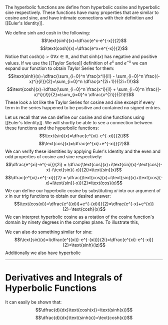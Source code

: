 The hyperbolic functions are define from hyperbolic cosine and hyperbolic sine respectively. These functions have many properties that are similar to cosine and sine, and have intimate connections with their definition and [[Euler's Identity]]. 

We define $\text{sinh}$ and $\text{cosh}$ in the following:
 $$\text{sinh}(x)=\dfrac{e^x-e^{-x}}{2}$$
  $$\text{cosh}(x)=\dfrac{e^x+e^{-x}}{2}$$
  Notice that $\text{cosh}(x) > 0 \forall x \in \mathbb{R}$, and that $\text{sinh}(x)$ has negative and positive values. If we use the [[Taylor Series]] definition of $e^x$ and $e^{-x}$ we can expand our function to obtain Taylor Series for them:
  $$\text{sinh}(x)=\dfrac{\sum_{i=0}^n \frac{x^i}{i!} - \sum_{i=0}^n \frac{(-x)^i}{i!}}{2}=\sum_{i=0}^n \dfrac{x^{2i+1}}{(2i+1)!}$$
$$\text{cosh}(x)=\dfrac{\sum_{i=0}^n \frac{x^i}{i!} + \sum_{i=0}^n \frac{(-x)^i}{i!}}{2}=\sum_{i=0}^n \dfrac{x^{2i}}{(2i)!}$$
These look a lot like the Taylor Series for cosine and sine except if every term in the series happened to be positive and contained no signed entries. 

Let us recall that we can define our cosine and sine functions using [[Euler's Identity]]. We will shortly be able to see a connection between these functions and the hyperbolic functions:
 $$\text{sin}(x)=\dfrac{e^{xi}-e^{-xi}}{2i}$$
  $$\text{cos}(x)=\dfrac{e^{xi}+e^{-xi}}{2}$$
We can verify these identities by applying Euler's Identity and the even and odd properties of cosine and sine respectively:
$$\dfrac{e^{xi}-e^{-xi}}{2i} = \dfrac{\text{cos}(x)+i\text{sin}(x)-\text{cos}(-x)-i\text{sin}(-x)}{2i}=\text{sin}(x)$$
$$\dfrac{e^{xi}+e^{-xi}}{2} = \dfrac{\text{cos}(x)+i\text{sin}(x)+\text{cos}(-x)+i\text{sin}(-x)}{2}=\text{cos}(x)$$
We can define our hyperbolic cosine by substituting $xi$ into our argument of $x$ in our trig functions to obtain our desired answer:
$$\text{cos(xi)}=\dfrac{e^{(xi)i}+e^{-(xi)i}}{2}=\dfrac{e^{-x}+e^{x}}{2}=\text{cosh}(x)$$
We can interpret hyperbolic cosine as a rotation of the cosine function's domain by ninety degrees in the complex plane. To illustrate this, 

We can also do something similar for sine:
$$i\text{sin}(x)=i\dfrac{e^{(xi)}-e^{-(xi)}}{2i}=\dfrac{e^{xi}-e^{-xi}}{2}=\text{sinh}(iz)$$
Additionally we also have hyperbolic

---
# Derivatives and Integrals of Hyperbolic Functions

It can easily be shown that:
 $$\dfrac{d}{dx}\text{cosh(x)}=\text{sinh(x)}$$
$$\dfrac{d}{dx}\text{sinh(x)}=\text{cosh(x)}$$